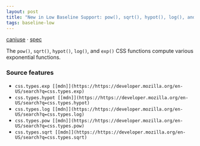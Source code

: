 ```yaml
---
layout: post
title: "New in Low Baseline Support: pow(), sqrt(), hypot(), log(), and exp()"
tags: baseline-low
---
```


[caniuse](https://caniuse.com/?search=exp-functions) · [spec](https://drafts.csswg.org/css-values-4/#exponent-funcs)

The `pow()`, `sqrt()`, `hypot()`, `log()`, and `exp()` CSS functions compute various exponential functions.

### Source features

- ``css.types.exp [[mdn]](https://https://developer.mozilla.org/en-US/search?q=css.types.exp)``
- ``css.types.hypot [[mdn]](https://https://developer.mozilla.org/en-US/search?q=css.types.hypot)``
- ``css.types.log [[mdn]](https://https://developer.mozilla.org/en-US/search?q=css.types.log)``
- ``css.types.pow [[mdn]](https://https://developer.mozilla.org/en-US/search?q=css.types.pow)``
- ``css.types.sqrt [[mdn]](https://https://developer.mozilla.org/en-US/search?q=css.types.sqrt)``
